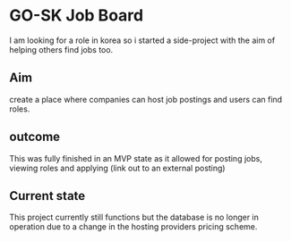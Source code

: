 # GO-SK Job Board

I am looking for a role in korea so i started a side-project with the aim of helping others find jobs too.

## Aim
create a place where companies can host job postings and users can find roles.

## outcome
This was fully finished in an MVP state as it allowed for posting jobs, viewing roles and applying (link out to an external posting)

## Current state
This project currently still functions but the database is no longer in operation due to a change in the hosting providers pricing scheme. 
